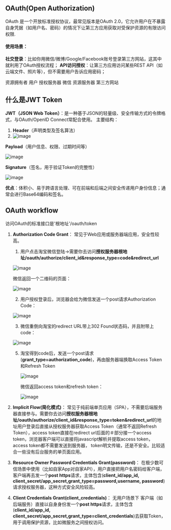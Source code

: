 ## OAuth(Open Authorization)
OAuth 是一个开放标准授权协议，最常见版本是OAuth 2.0，它允许用户在不暴露自身凭据（如用户名、密码）的情况下让第三方应用获取对受保护资源的有限访问权限.
#### 使用场景：
**社交登录**：比如你用微信/微博/Google/Facebook账号登录第三方网站，这其中就利用了OAuth授权流程；
**API访问授权**：让第三方应用访问某些REST API（如云端文件、照片等），但不需要用户告诉应用密码；

资源拥有者 用户
授权服务器 微信
资源服务器 第三方网站

## 什么是JWT Token
**JWT（JSON Web Token）**：是一种基于JSON的轻量级、安全传输方式的令牌格式，与OAuth/OpenID Connect常配合使用。
主要结构：
1. **Header**（声明类型及签名算法）
2. 
   ![image](https://github.com/user-attachments/assets/f54392ce-99b6-4913-9811-7308ec678c7f)

**Payload**（用户信息、权限、过期时间等）

![image](https://github.com/user-attachments/assets/403fbf4b-b9d9-446b-82c4-9c0a6b7d7677)

**Signature**（签名，用于验证Token的完整性）

![image](https://github.com/user-attachments/assets/39f5e895-30a0-4e70-b84d-4f1b38b30c38)

**优点**：体积小、易于跨语言处理、可在前端和后端之间安全传递用户身份信息；通常会进行Base64编码和签名。

## OAuth workflow
访问OAuth的标准接口是'根地址'/oauth/token
1. **Authorization Code Grant**：
   常见于Web应用或服务器端应用，安全性较高。
   1. 用户点击淘宝微信登陆→需要你去访问**授权服务器根地址/oauth/authorize/client_id&response_type=code&redirect_url**

   ![image](https://github.com/user-attachments/assets/3e622a66-45d5-4897-ae65-345990723c4c)

   微信返回一个二维码的页面：

   ![image](https://github.com/user-attachments/assets/a088e2e3-2076-465b-a7c6-f7206f9275e9)

   2. 用户授权登录后，浏览器会给为微信发送一个post请求Authorization Code：

   ![image](https://github.com/user-attachments/assets/71c6c88e-3e1d-4982-bb26-2323dc43eb61)

   3. 微信重倒向淘宝的redirect URL带上302 Found状态码，并且附带上code：
   
   ![image](https://github.com/user-attachments/assets/939b97c9-44e1-46c5-a160-c56a05f2b2d6)

   5. 淘宝得到code后，发送一个post请求(**grant_type=authorization_code**)，再由服务器端换取Access Token和Refresh Token

      ![image](https://github.com/user-attachments/assets/ed1509e9-29b3-4389-8966-ca003b886dd2)

      微信返回access token和refresh token：

      ![image](https://github.com/user-attachments/assets/60ad48dc-b302-4c5c-bd75-7e4504b7d513)


3. **Implicit Flow(简化模式)**：
   常见于纯前端单页应用（SPA），不需要后端服务器直接参与。需要你去访问**授权服务器根地址/oauth/authorize/client_id&response_type=token&redirect_url**的地址用户登录后直接从授权服务器获取Access Token（通常不返回Refresh Token），access token直接在redirect url后面的＃部分接一个access token，浏览器客户端可以直接将javascript解析并提取access token，access token都不需要发送到服务器， token明文传输，还是不安全。比较适合一些没有后台服务的单页面应用。
4. **Resource Owner Password Credentials Grant(password)**：
   在极少数可信场景中使用（比如自家App对自家API），用户直接把用户名密码给客户端，客户端再去发一个**post https**请求，主体包含(**client_id/app_id, client_secret/app_secret,grant_type=password,username, password**)请求授权服务器，这种方式安全风险较高。
6. **Client Credentials Grant(client_credentials)**：
   无用户场景下
   客户端（如后端服务）直接以自身身份发一个**post https**请求，主体包含(**client_id/app_id, client_secret/app_secret,grant_type=client_credentials**)去获取Token，用于调用保护资源，比如微服务之间授权访问。


